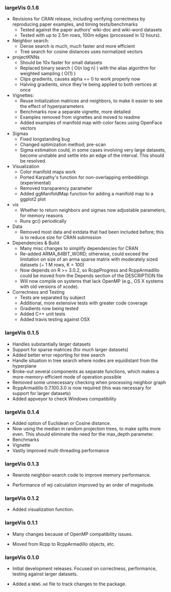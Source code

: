 ### largeVis 0.1.6

* Revisions for CRAN release, including verifying correctness by reproducing paper examples, and timing tests/benchmarks
  + Tested against the paper authors' wiki-doc and wiki-word datasets
  + Tested with up to 2.5m rows, 100m edges (processed in 12 hours). 
* Neighbor search:
  + Dense search is much, much faster and more efficient
  + Tree search for cosine distances uses normalized vectors
* projectKNNs 
  + Should be 10x faster for small datasets
  + Replaced binary search ( O(n log n) ) with the alias algorithm for weighted sampling ( O(1) )
  + Clips gradients, causes alpha == 0 to work properly now
  + Halving gradients, since they're being applied to both vertices at once
* Vignettes:
  + Reuse initialization matrices and neighbors, to make it easier to see the effect of hyperparameters
  + Benchmarks now a separate vignette, more detailed
  + Examples removed from vignettes and moved to readme
  + Added examples of manifold map with color faces using OpenFace vectors
* Sigmas
  + Fixed longstanding bug
  + Changed optimization method; pre-scan
  + Sigma estimation could, in some cases involving very large datasets, become unstable and settle into 
  an edge of the interval. This should be resolved.  
* Visualization
  + Color manifold maps work
  + Ported Karpathy's function for non-overlapping embeddings (experimental)
  + Removed transparency parameter
  + Added ggManifoldMap function for adding a manifold map to a ggplot2 plot
* vis
  + Whether to return neighbors and sigmas now adjustable parameters, for memory reasons
  + Runs gc() periodically
* Data
  + Removed most data and extdata that had been included before; this is to reduce size for CRAN submission
* Dependencies & Build
  + Many misc changes to simplify dependencies for CRAN
  + Re-added ARMA_64BIT_WORD; otherwise, could exceed the limitation on size of an arma sparse matrix with moderately sized datasets (~ 1 M rows, K = 100)
  + Now depends on R >= 3.0.2, so RcppProgress and RcppArmadillo could be moved from the Depends section of the DESCRIPTION file
  + Will now compile on systems that lack OpenMP (e.g., OS X systems with old versions of xcode). 
* Correctness and Testing
  + Tests are separated by subject
  + Additional, more extensive tests with greater code coverage
  + Gradients now being tested
  + Added C++ unit tests
  + Added travis testing against OSX

### largeVis 0.1.5

* Handles substantially larger datasets
* Support for sparse matrices (for *much* larger datasets)
* Added better error reporting for tree search
* Handle situation in tree search where nodes are equidistant from the hyperplane
* Broke-out several components as separate functions, which makes a more-memory-efficient mode of operation possible
* Removed some unnecessary checking when processing neighbor graph
* RcppArmadillo 0.7.100.3.0 is now required (this was necessary for support for larger datasets)
* Added appveyor to check Windows compatibility

### largeVis 0.1.4

* Added option of Euclidean or Cosine distance. 
* Now using the median in random projection trees, to make splits more even. This should eliminate the need for the
max_depth parameter. 
* Benchmarks
* Vignette
* Vastly improved multi-threading performance

### largeVis 0.1.3

* Rewrote neighbor-search code to improve memory performance. 

* Performance of wji calculation improved by an order of magnitude.

### largeVis 0.1.2

* Added visualization function.

### largeVis 0.1.1

* Many changes because of OpenMP compatibility issues. 

* Moved from Rcpp to RcppArmadillo objects, etc. 

### largeVis 0.1.0

* Initial development releases.  Focused on correctness, performance, testing against larger datasets.

* Added a `NEWS.md` file to track changes to the package.
